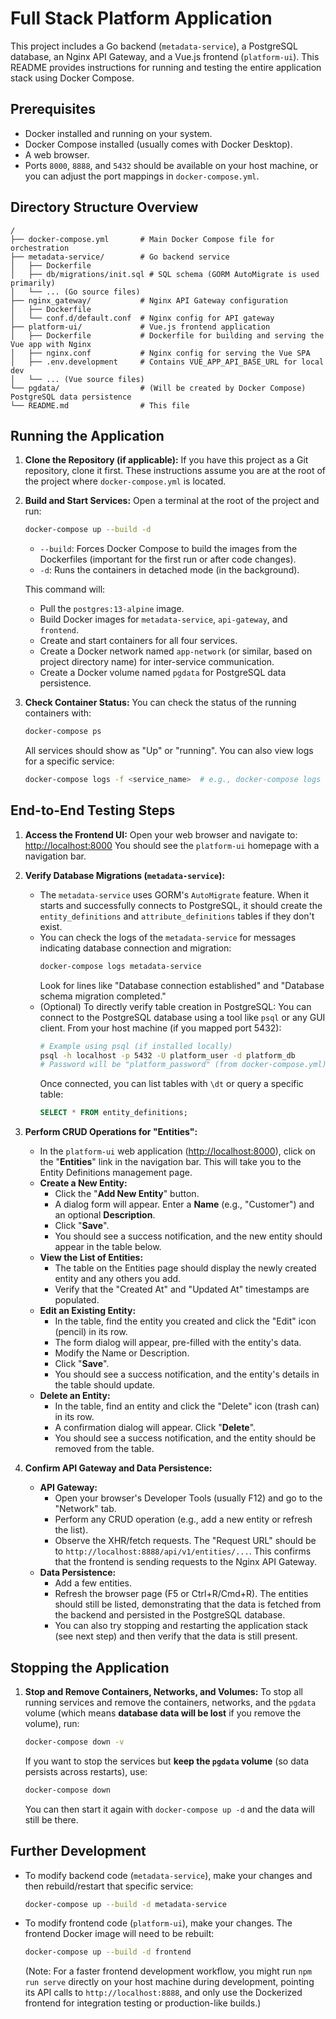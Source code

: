 # Full Stack Platform Application

This project includes a Go backend (`metadata-service`), a PostgreSQL database, an Nginx API Gateway, and a Vue.js frontend (`platform-ui`). This README provides instructions for running and testing the entire application stack using Docker Compose.

## Prerequisites

- Docker installed and running on your system.
- Docker Compose installed (usually comes with Docker Desktop).
- A web browser.
- Ports `8000`, `8888`, and `5432` should be available on your host machine, or you can adjust the port mappings in `docker-compose.yml`.

## Directory Structure Overview

```
/
├── docker-compose.yml       # Main Docker Compose file for orchestration
├── metadata-service/        # Go backend service
│   ├── Dockerfile
│   ├── db/migrations/init.sql # SQL schema (GORM AutoMigrate is used primarily)
│   └── ... (Go source files)
├── nginx_gateway/           # Nginx API Gateway configuration
│   ├── Dockerfile
│   └── conf.d/default.conf  # Nginx config for API gateway
├── platform-ui/             # Vue.js frontend application
│   ├── Dockerfile           # Dockerfile for building and serving the Vue app with Nginx
│   ├── nginx.conf           # Nginx config for serving the Vue SPA
│   ├── .env.development     # Contains VUE_APP_API_BASE_URL for local dev
│   └── ... (Vue source files)
└── pgdata/                  # (Will be created by Docker Compose) PostgreSQL data persistence
└── README.md                # This file
```

## Running the Application

1.  **Clone the Repository (if applicable):**
    If you have this project as a Git repository, clone it first. These instructions assume you are at the root of the project where `docker-compose.yml` is located.

2.  **Build and Start Services:**
    Open a terminal at the root of the project and run:
    ```bash
    docker-compose up --build -d
    ```
    *   `--build`: Forces Docker Compose to build the images from the Dockerfiles (important for the first run or after code changes).
    *   `-d`: Runs the containers in detached mode (in the background).

    This command will:
    *   Pull the `postgres:13-alpine` image.
    *   Build Docker images for `metadata-service`, `api-gateway`, and `frontend`.
    *   Create and start containers for all four services.
    *   Create a Docker network named `app-network` (or similar, based on project directory name) for inter-service communication.
    *   Create a Docker volume named `pgdata` for PostgreSQL data persistence.

3.  **Check Container Status:**
    You can check the status of the running containers with:
    ```bash
    docker-compose ps
    ```
    All services should show as "Up" or "running". You can also view logs for a specific service:
    ```bash
    docker-compose logs -f <service_name>  # e.g., docker-compose logs -f metadata-service
    ```

## End-to-End Testing Steps

1.  **Access the Frontend UI:**
    Open your web browser and navigate to:
    [http://localhost:8000](http://localhost:8000)
    You should see the `platform-ui` homepage with a navigation bar.

2.  **Verify Database Migrations (`metadata-service`):**
    *   The `metadata-service` uses GORM's `AutoMigrate` feature. When it starts and successfully connects to PostgreSQL, it should create the `entity_definitions` and `attribute_definitions` tables if they don't exist.
    *   You can check the logs of the `metadata-service` for messages indicating database connection and migration:
        ```bash
        docker-compose logs metadata-service
        ```
        Look for lines like "Database connection established" and "Database schema migration completed."
    *   (Optional) To directly verify table creation in PostgreSQL:
        You can connect to the PostgreSQL database using a tool like `psql` or any GUI client. From your host machine (if you mapped port 5432):
        ```bash
        # Example using psql (if installed locally)
        psql -h localhost -p 5432 -U platform_user -d platform_db
        # Password will be "platform_password" (from docker-compose.yml)
        ```
        Once connected, you can list tables with `\dt` or query a specific table:
        ```sql
        SELECT * FROM entity_definitions;
        ```

3.  **Perform CRUD Operations for "Entities":**
    *   In the `platform-ui` web application ([http://localhost:8000](http://localhost:8000)), click on the "**Entities**" link in the navigation bar. This will take you to the Entity Definitions management page.
    *   **Create a New Entity:**
        *   Click the "**Add New Entity**" button.
        *   A dialog form will appear. Enter a **Name** (e.g., "Customer") and an optional **Description**.
        *   Click "**Save**".
        *   You should see a success notification, and the new entity should appear in the table below.
    *   **View the List of Entities:**
        *   The table on the Entities page should display the newly created entity and any others you add.
        *   Verify that the "Created At" and "Updated At" timestamps are populated.
    *   **Edit an Existing Entity:**
        *   In the table, find the entity you created and click the "Edit" icon (pencil) in its row.
        *   The form dialog will appear, pre-filled with the entity's data.
        *   Modify the Name or Description.
        *   Click "**Save**".
        *   You should see a success notification, and the entity's details in the table should update.
    *   **Delete an Entity:**
        *   In the table, find an entity and click the "Delete" icon (trash can) in its row.
        *   A confirmation dialog will appear. Click "**Delete**".
        *   You should see a success notification, and the entity should be removed from the table.

4.  **Confirm API Gateway and Data Persistence:**
    *   **API Gateway:**
        *   Open your browser's Developer Tools (usually F12) and go to the "Network" tab.
        *   Perform any CRUD operation (e.g., add a new entity or refresh the list).
        *   Observe the XHR/fetch requests. The "Request URL" should be to `http://localhost:8888/api/v1/entities/...`. This confirms that the frontend is sending requests to the Nginx API Gateway.
    *   **Data Persistence:**
        *   Add a few entities.
        *   Refresh the browser page (F5 or Ctrl+R/Cmd+R). The entities should still be listed, demonstrating that the data is fetched from the backend and persisted in the PostgreSQL database.
        *   You can also try stopping and restarting the application stack (see next step) and then verify that the data is still present.

## Stopping the Application

1.  **Stop and Remove Containers, Networks, and Volumes:**
    To stop all running services and remove the containers, networks, and the `pgdata` volume (which means **database data will be lost** if you remove the volume), run:
    ```bash
    docker-compose down -v
    ```
    If you want to stop the services but **keep the `pgdata` volume** (so data persists across restarts), use:
    ```bash
    docker-compose down
    ```
    You can then start it again with `docker-compose up -d` and the data will still be there.

## Further Development

-   To modify backend code (`metadata-service`), make your changes and then rebuild/restart that specific service:
    ```bash
    docker-compose up --build -d metadata-service
    ```
-   To modify frontend code (`platform-ui`), make your changes. The frontend Docker image will need to be rebuilt:
    ```bash
    docker-compose up --build -d frontend
    ```
    (Note: For a faster frontend development workflow, you might run `npm run serve` directly on your host machine during development, pointing its API calls to `http://localhost:8888`, and only use the Dockerized frontend for integration testing or production-like builds.)

